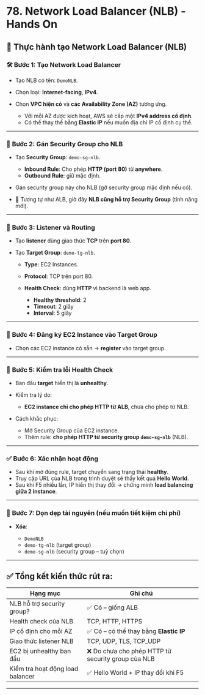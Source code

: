 # 78. Network Load Balancer (NLB) - Hands On

## 🧪 **Thực hành tạo Network Load Balancer (NLB)**

### 🛠️ **Bước 1: Tạo Network Load Balancer**

* Tạo NLB có tên: `DemoNLB`.
* Chọn loại: **Internet-facing**, **IPv4**.
* Chọn **VPC hiện có** và **các Availability Zone (AZ)** tương ứng.

  * Với mỗi AZ được kích hoạt, AWS sẽ cấp một **IPv4 address cố định**.
  * Có thể thay thế bằng **Elastic IP** nếu muốn địa chỉ IP cố định cụ thể.

---

### 🔐 **Bước 2: Gán Security Group cho NLB**

* Tạo **Security Group**: `demo-sg-nlb`.

  * **Inbound Rule**: Cho phép **HTTP (port 80)** từ **anywhere**.
  * **Outbound Rule**: giữ mặc định.
* Gán security group này cho NLB (gỡ security group mặc định nếu có).
* 📌 Tương tự như ALB, giờ đây **NLB cũng hỗ trợ Security Group** (tính năng mới).

---

### 🔁 **Bước 3: Listener và Routing**

* Tạo **listener** dùng giao thức **TCP** trên **port 80**.
* Tạo **Target Group**: `demo-tg-nlb`.

  * **Type**: EC2 Instances.
  * **Protocol**: TCP trên port 80.
  * **Health Check**: dùng **HTTP** vì backend là web app.

    * **Healthy threshold**: 2
    * **Timeout**: 2 giây
    * **Interval**: 5 giây

---

### 🧩 **Bước 4: Đăng ký EC2 Instance vào Target Group**

* Chọn các EC2 instance có sẵn → **register** vào target group.

---

### 🚧 **Bước 5: Kiểm tra lỗi Health Check**

* Ban đầu **target** hiển thị là **unhealthy**.
* Kiểm tra lý do:

  * **EC2 instance chỉ cho phép HTTP từ ALB**, chưa cho phép từ NLB.
* Cách khắc phục:

  * Mở Security Group của EC2 instance.
  * Thêm rule: **cho phép HTTP từ security group `demo-sg-nlb`** (NLB).

---

### ✅ **Bước 6: Xác nhận hoạt động**

* Sau khi mở đúng rule, target chuyển sang trạng thái **healthy**.
* Truy cập URL của NLB trong trình duyệt sẽ thấy kết quả **Hello World**.
* Sau khi F5 nhiều lần, IP hiển thị thay đổi → chứng minh **load balancing giữa 2 instance**.

---

### 🧹 **Bước 7: Dọn dẹp tài nguyên (nếu muốn tiết kiệm chi phí)**

* **Xóa**:

  * `DemoNLB`
  * `demo-tg-nlb` (target group)
  * `demo-sg-nlb` (security group – tuỳ chọn)

---

## ✅ **Tổng kết kiến thức rút ra:**

| Hạng mục                         | Ghi chú                                           |
| -------------------------------- | ------------------------------------------------- |
| NLB hỗ trợ security group?       | ✅ Có – giống ALB                                  |
| Health check của NLB             | TCP, HTTP, HTTPS                                  |
| IP cố định cho mỗi AZ            | ✅ Có – có thể thay bằng **Elastic IP**            |
| Giao thức listener NLB           | TCP, UDP, TLS, TCP\_UDP                           |
| EC2 bị unhealthy ban đầu         | ❌ Do chưa cho phép HTTP từ security group của NLB |
| Kiểm tra hoạt động load balancer | ✅ Hello World + IP thay đổi khi F5                |

---

